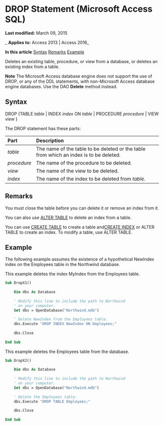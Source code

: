 
# DROP Statement (Microsoft Access SQL)

 **Last modified:** March 09, 2015

 _ **Applies to:** Access 2013 | Access 2016_

 **In this article**
[Syntax](#sectionSection0)
[Remarks](#sectionSection1)
[ Example](#sectionSection2)


Deletes an existing table, procedure, or view from a database, or deletes an existing index from a table.

 **Note**  The Microsoft Access database engine does not support the use of DROP, or any of the DDL statements, with non-Microsoft Access database engine databases. Use the DAO  **Delete** method instead.


## Syntax
<a name="sectionSection0"> </a>

DROP {TABLE  _table_ | INDEX _index_ ON _table_ | PROCEDURE _procedure_ | VIEW _view_ }

The DROP statement has these parts:



|**Part**|**Description**|
|:-----|:-----|
| _table_|The name of the table to be deleted or the table from which an index is to be deleted.|
| _procedure_|The name of the procedure to be deleted.|
| _view_|The name of the view to be deleted.|
| _index_|The name of the index to be deleted from  _table._|

## Remarks
<a name="sectionSection1"> </a>

You must close the table before you can delete it or remove an index from it.

You can also use [ALTER TABLE](78e6c92c-e88c-e55f-6b89-435360c166a6.md) to delete an index from a table.

You can use [CREATE TABLE](fc45d36e-6e43-c030-5016-cca8bb1379fe.md) to create a table and[CREATE INDEX](c5919ef4-a08d-df06-7078-5331adbcb45c.md) or ALTER TABLE to create an index. To modify a table, use ALTER TABLE.


## Example
<a name="sectionSection2"> </a>

The following example assumes the existence of a hypothetical NewIndex index on the Employees table in the Northwind database.

This example deletes the index MyIndex from the Employees table.




```vb
Sub DropX1() 
 
    Dim dbs As Database 
 
    ' Modify this line to include the path to Northwind 
    ' on your computer. 
    Set dbs = OpenDatabase("Northwind.mdb") 
 
    ' Delete NewIndex from the Employees table. 
    dbs.Execute "DROP INDEX NewIndex ON Employees;" 
 
    dbs.Close 
 
End Sub
```

This example deletes the Employees table from the database.




```vb
Sub DropX2() 
 
    Dim dbs As Database 
 
    ' Modify this line to include the path to Northwind 
    ' on your computer. 
    Set dbs = OpenDatabase("Northwind.mdb") 
 
    ' Delete the Employees table. 
    dbs.Execute "DROP TABLE Employees;" 
 
    dbs.Close 
 
End Sub
```

